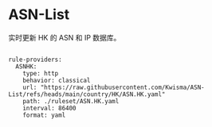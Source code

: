 
# ASN-List

实时更新 HK 的 ASN 和 IP 数据库。

<pre><code class="language-javascript">
rule-providers:
  ASNHK:
    type: http
    behavior: classical
    url: "https://raw.githubusercontent.com/Kwisma/ASN-List/refs/heads/main/country/HK/ASN.HK.yaml"
    path: ./ruleset/ASN.HK.yaml
    interval: 86400
    format: yaml
</code></pre>